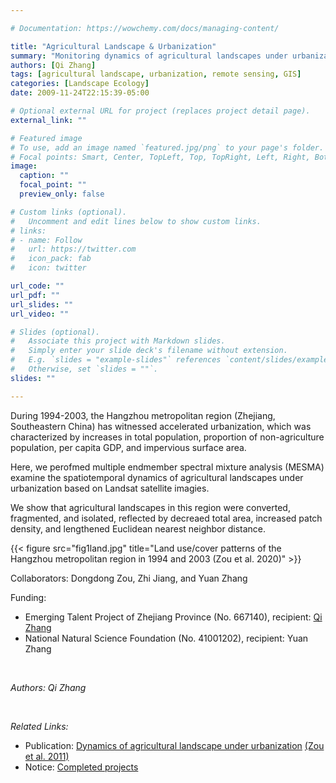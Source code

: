 ```yaml
---

# Documentation: https://wowchemy.com/docs/managing-content/

title: "Agricultural Landscape & Urbanization"
summary: "Monitoring dynamics of agricultural landscapes under urbanization with satellite remote sensing"
authors: [Qi Zhang]
tags: [agricultural landscape, urbanization, remote sensing, GIS]
categories: [Landscape Ecology]
date: 2009-11-24T22:15:39-05:00

# Optional external URL for project (replaces project detail page).
external_link: ""

# Featured image
# To use, add an image named `featured.jpg/png` to your page's folder.
# Focal points: Smart, Center, TopLeft, Top, TopRight, Left, Right, BottomLeft, Bottom, BottomRight.
image:
  caption: ""
  focal_point: ""
  preview_only: false

# Custom links (optional).
#   Uncomment and edit lines below to show custom links.
# links:
# - name: Follow
#   url: https://twitter.com
#   icon_pack: fab
#   icon: twitter

url_code: ""
url_pdf: ""
url_slides: ""
url_video: ""

# Slides (optional).
#   Associate this project with Markdown slides.
#   Simply enter your slide deck's filename without extension.
#   E.g. `slides = "example-slides"` references `content/slides/example-slides.md`.
#   Otherwise, set `slides = ""`.
slides: ""

---
```


During 1994-2003, the Hangzhou metropolitan region (Zhejiang, Southeastern China) has witnessed accelerated urbanization, which was characterized by increases in total population, proportion of non-agriculture population, per capita GDP, and impervious surface area. 

Here, we perofmed multiple endmember spectral mixture analysis (MESMA) examine the spatiotemporal dynamics of agricultural landscapes under urbanization based on Landsat satellite imagies.

We show that agricultural landscapes in this region were converted, fragmented, and isolated, reflected by decreaed total area, increased patch density, and lengthened Euclidean nearest neighbor distance.

{{< figure src="fig1land.jpg" title="Land use/cover patterns of the Hangzhou metropolitan region in 1994 and 2003 (Zou et al. 2020)" >}}


Collaborators: Dongdong Zou, Zhi Jiang, and Yuan Zhang 

Funding: 
 - Emerging Talent Project of Zhejiang Province (No. 667140), recipient: [Qi Zhang](https://www.qzgeog.com/author/qi-zhang/)
 - National Natural Science Foundation (No. 41001202), recipient: Yuan Zhang

<br>


_Authors: Qi Zhang_
 
<br>

*Related Links:* <br>
- Publication: [Dynamics of agricultural landscape under urbanization](https://doi.org/10.1007/978-3-642-25188-7_58)
  [(Zou et al. 2011)](https://www.qzgeog.com/publication/c2011-zou-landscape/) <br>
- Notice: [Completed projects](http://hjxy.zjgsu.edu.cn/uploadfiles/Files/2012-9-19/20129199484993212.pdf)

<br>


